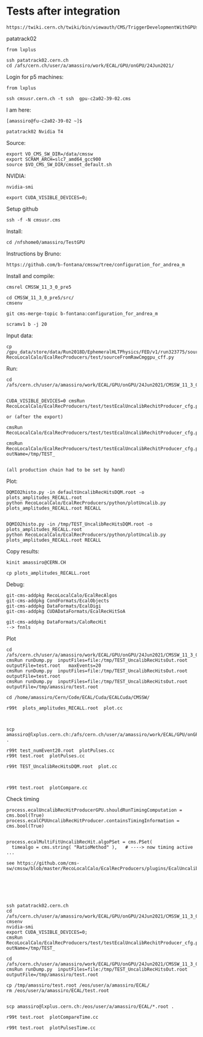 Tests after integration
====

    https://twiki.cern.ch/twiki/bin/viewauth/CMS/TriggerDevelopmentWithGPUs

patatrack02
    
    from lxplus

    ssh patatrack02.cern.ch
    cd /afs/cern.ch/user/a/amassiro/work/ECAL/GPU/onGPU/24Jun2021/
    
Login for p5 machines:

    from lxplus
    
    ssh cmsusr.cern.ch -t ssh  gpu-c2a02-39-02.cms

I am here:

    [amassiro@fu-c2a02-39-02 ~]$ 

    patatrack02 Nvidia T4

Source:

    export VO_CMS_SW_DIR=/data/cmssw
    export SCRAM_ARCH=slc7_amd64_gcc900
    source $VO_CMS_SW_DIR/cmsset_default.sh

NVIDIA:

    nvidia-smi

    export CUDA_VISIBLE_DEVICES=0;

    
Setup github

    ssh -f -N cmsusr.cms

Install:

    cd /nfshome0/amassiro/TestGPU

Instructions by Bruno:

    https://github.com/b-fontana/cmssw/tree/configuration_for_andrea_m
    
Install and compile:

    cmsrel CMSSW_11_3_0_pre5

    cd CMSSW_11_3_0_pre5/src/
    cmsenv
    
    git cms-merge-topic b-fontana:configuration_for_andrea_m

    scramv1 b -j 20

    
Input data:

    cp /gpu_data/store/data/Run2018D/EphemeralHLTPhysics/FED/v1/run323775/source_cff.py     RecoLocalCalo/EcalRecProducers/test/sourceFromRawCmggpu_cff.py
    
    
Run:

    cd /afs/cern.ch/user/a/amassiro/work/ECAL/GPU/onGPU/24Jun2021/CMSSW_11_3_0_pre5/src
    
    
    CUDA_VISIBLE_DEVICES=0 cmsRun RecoLocalCalo/EcalRecProducers/test/testEcalUncalibRechitProducer_cfg.py
    
    or (after the export)
    
    cmsRun RecoLocalCalo/EcalRecProducers/test/testEcalUncalibRechitProducer_cfg.py
    
    cmsRun RecoLocalCalo/EcalRecProducers/test/testEcalUncalibRechitProducer_cfg.py   outName=/tmp/TEST_
    
    
    (all production chain had to be set by hand)

Plot:

    DQMIO2histo.py -in defaultUncalibRecHitsDQM.root -o plots_amplitudes_RECALL.root
    python RecoLocalCalo/EcalRecProducers/python/plotUncalib.py plots_amplitudes_RECALL.root RECALL

    
    DQMIO2histo.py -in /tmp/TEST_UncalibRecHitsDQM.root -o plots_amplitudes_RECALL.root
    python RecoLocalCalo/EcalRecProducers/python/plotUncalib.py plots_amplitudes_RECALL.root RECALL

 
Copy results:

    kinit amassiro@CERN.CH
    
    cp plots_amplitudes_RECALL.root  
    
    
    
Debug:

    git-cms-addpkg RecoLocalCalo/EcalRecAlgos 
    git-cms-addpkg CondFormats/EcalObjects
    git-cms-addpkg DataFormats/EcalDigi
    git-cms-addpkg CUDADataFormats/EcalRecHitSoA    
    
    git-cms-addpkg DataFormats/CaloRecHit
    --> fnnls
    

    
    
Plot

    cd /afs/cern.ch/user/a/amassiro/work/ECAL/GPU/onGPU/24Jun2021/CMSSW_11_3_0_pre5/src/ECALValidation/EcalPulseDumper/test/
    cmsRun runDump.py  inputFiles=file:/tmp/TEST_UncalibRecHitsOut.root   outputFile=test.root   maxEvents=20
    cmsRun runDump.py  inputFiles=file:/tmp/TEST_UncalibRecHitsOut.root   outputFile=test.root
    cmsRun runDump.py  inputFiles=file:/tmp/TEST_UncalibRecHitsOut.root   outputFile=/tmp/amassiro/test.root

    cd /home/amassiro/Cern/Code/ECAL/Cuda/ECALCuda/CMSSW/
    
    r99t  plots_amplitudes_RECALL.root  plot.cc
      
      
      
    scp amassiro@lxplus.cern.ch:/afs/cern.ch/user/a/amassiro/work/ECAL/GPU/onGPU/24Jun2021/CMSSW_11_3_0_pre5/src/ECALValidation/EcalPulseDumper/test/test_numEvent20.root . 
    
    r99t test_numEvent20.root  plotPulses.cc
    r99t test.root  plotPulses.cc

    r99t TEST_UncalibRecHitsDQM.root  plot.cc
    
    
    
    r99t test.root  plotCompare.cc
    
    
    
    
    
Check timing

    process.ecalUncalibRecHitProducerGPU.shouldRunTimingComputation = cms.bool(True)
    process.ecalCPUUncalibRecHitProducer.containsTimingInformation = cms.bool(True)


    process.ecalMultiFitUncalibRecHit.algoPSet = cms.PSet( 
      timealgo = cms.string( "RatioMethod" ),   # ----> now timing active
    ...
      
    see https://github.com/cms-sw/cmssw/blob/master/RecoLocalCalo/EcalRecProducers/plugins/EcalUncalibRecHitWorkerMultiFit.cc


    
    
    
    
    ssh patatrack02.cern.ch
    cd /afs/cern.ch/user/a/amassiro/work/ECAL/GPU/onGPU/24Jun2021/CMSSW_11_3_0_pre5/src
    cmsenv
    nvidia-smi 
    export CUDA_VISIBLE_DEVICES=0;
    cmsRun RecoLocalCalo/EcalRecProducers/test/testEcalUncalibRechitProducer_cfg.py   outName=/tmp/TEST_
        
    cd /afs/cern.ch/user/a/amassiro/work/ECAL/GPU/onGPU/24Jun2021/CMSSW_11_3_0_pre5/src/ECALValidation/EcalPulseDumper/test/    
    cmsRun runDump.py  inputFiles=file:/tmp/TEST_UncalibRecHitsOut.root   outputFile=/tmp/amassiro/test.root
    
    cp /tmp/amassiro/test.root /eos/user/a/amassiro/ECAL/
    rm /eos/user/a/amassiro/ECAL/test.root 

    
    scp amassiro@lxplus.cern.ch:/eos/user/a/amassiro/ECAL/*.root .
    
    r99t test.root  plotCompareTime.cc

    r99t test.root  plotPulsesTime.cc
    
    
